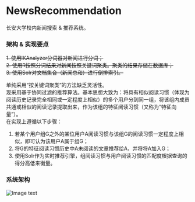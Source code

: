 # NewsRecommendation
长安大学校内新闻搜索 & 推荐系统。

### 架构 & 实现要点
~~1. 使用IKAnalyzer分词器对新闻进行分词；  
2. 使用R按照分词结果对新闻按照关键词聚类。聚类的结果存储在数据库；  
3. 使用Solr对文档集合（新闻总和）进行倒排索引。~~  

单纯采用“按关键词聚类”的方法缺乏灵活性。  
现采用基于协同过滤的推荐算法。基本思想大致为：将具有相似阅读习惯（体现为阅读历史记录完全相同或一定程度上相似）的多个用户分到同一组，将该组内成员共通或相似的阅读记录提取出来，作为该组的特征阅读习惯（又称为“特征向量”）。  
在实现上遵循以下步骤：  
1. 若某个用户组G之外的某位用户A阅读习惯与该组G的阅读习惯一定程度上相似，即可认为该用户A属于组G；
2. 将G的特征阅读习惯历史中A未阅读的文章推荐给A，并将将A加入G；
3. 使用Solr作为实时推荐引擎，组阅读习惯与用户阅读习惯的匹配度根据查询的得分高低来衡量。

### 系统架构
![Image text](https://github.com/OURCKTheCoder/NewsRecommendation/blob/master/src/main/resources/SysStructure.png)
